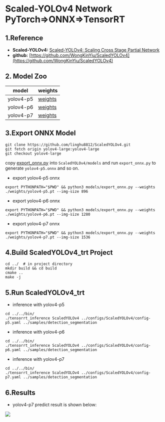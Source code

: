 # Scaled-YOLOv4 Network PyTorch=>ONNX=>TensorRT

## 1.Reference
- **Scaled-YOLOv4:** [Scaled-YOLOv4: Scaling Cross Stage Partial Network](https://arxiv.org/abs/2011.08036)
- **github:** [https://github.com/WongKinYiu/ScaledYOLOv4](https://github.com/WongKinYiu/ScaledYOLOv4)

## 2. Model Zoo
model|weights
---|---
yolov4-p5|[weights](https://drive.google.com/file/d/1aXZZE999sHMP1gev60XhNChtHPRMH3Fz/view?usp=sharing)
yolov4-p6|[weights](https://drive.google.com/file/d/1aB7May8oPYzBqbgwYSZHuATPXyxh9xnf/view?usp=sharing)
yolov4-p7|[weights](https://drive.google.com/file/d/18fGlzgEJTkUEiBG4hW00pyedJKNnYLP3/view?usp=sharing)

## 3.Export ONNX Model
```
git clone https://github.com/linghu8812/ScaledYOLOv4.git
git fetch origin yolov4-large:yolov4-large
git checkout yolov4-large
```
copy [export_onnx.py](export_onnx.py) into `ScaledYOLOv4/models` and run `export_onnx.py` to generate `yolov4-p5.onnx` and so on.

- export yolov4-p5 onnx
```
export PYTHONPATH="$PWD" && python3 models/export_onnx.py --weights ./weights/yolov4-p5.pt --img-size 896
```
- export yolov4-p6 onnx
```
export PYTHONPATH="$PWD" && python3 models/export_onnx.py --weights ./weights/yolov4-p6.pt --img-size 1280
```
- export yolov4-p7 onnx
```
export PYTHONPATH="$PWD" && python3 models/export_onnx.py --weights ./weights/yolov4-p7.pt --img-size 1536
```

## 4.Build ScaledYOLOv4_trt Project
```
cd ../  # in project directory
mkdir build && cd build
cmake ..
make -j
```

## 5.Run ScaledYOLOv4_trt
- inference with yolov4-p5
```
cd ../../bin/
./tensorrt_inference ScaledYOLOv4 ../configs/ScaledYOLOv4/config-p5.yaml ../samples/detection_segmentation
```
- inference with yolov4-p6
```
cd ../../bin/
./tensorrt_inference ScaledYOLOv4 ../configs/ScaledYOLOv4/config-p6.yaml ../samples/detection_segmentation
```
- inference with yolov4-p7
```
cd ../../bin/
./tensorrt_inference ScaledYOLOv4 ../configs/ScaledYOLOv4/config-p7.yaml ../samples/detection_segmentation
```

## 6.Results
- yolov4-p7 predict result is shown below:

![](prediction.jpg)

